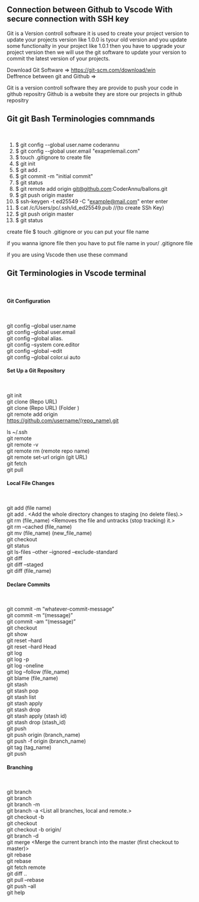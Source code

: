 <h2>Connection between Github to Vscode With secure connection with SSH key </h2>

Git is a Version controll software it is used to create your project version 
to update your projects version like 1.0.0 is tyour old version and you update
some functionalty in your project like 1.0.1 then you have to upgrade your
project version then we will use the git software to update your version to commit the latest version of your projects.<br>


Download Git Software => https://git-scm.com/download/win <br>
Deffrence between git and Github => 

Git is a version controll software they are provide to push your code in github repositry
Github is a website they are store our projects in github repositry<br>

<h2>Git git Bash Terminologies comnmands</h2><br>

1. $ git config --global user.name coderannu<br>
2. $ git config --global user.email "exapmlemail.com"<br>
3. $ touch .gitignore to create file<br>
4. $ git init<br>
5. $ git add .<br>
6. $ git commit -m "initial commit"<br>
7. $ git status<br>
8. $ git remote add origin git@github.com:CoderAnnu/ballons.git<br>
9. $ git push origin master<br>
10. $ ssh-keygen -t ed25549 -C "example@mail.com" enter enter<br>
11. $ cat /c/Users/pc/.ssh/id_ed25549.pub //(to create SSh Key)<br>
12. $ git push origin master<br>
13. $ git status<br>

create file $ touch .gitignore or you can put your file name<br>

if you wanna ignore file then you have to put file name in your/ .gitignore file<br>

if you are using Vscode then use these command <br>

<h2>Git Terminologies in  Vscode terminal</h2><br>

<h4>Git Configuration</h4><br>

git config –global user.name <Set the username to be used for all actions><br>
git config –global user.email	<Set the email to be used for all the actions.><br>
git config –global alias.	<Create a shortcut for the Git command.><br>
git config –system core.editor	<Set the text editor for all the command actions.><br>
git config –global –edit	<Open global configuration file in the text editor for manual editing.><br>
git config –global color.ui auto	<Enable helpful colourization of command line outputs.><br>

<h4>Set Up a Git Repository</h4><br>

git init <Initialize an empty Git repo in the current project.><br>
git clone (Repo URL)	<Clone the repository from GitHub to the project folder.><br>
git clone (Repo URL) (Folder )	<Clone the repository into a specific folder.><br>
git remote add origin   <Create a remote repo pointing on your existing GitHub repository.><br>
https://github.com/username/(repo_name).git<br>

ls ~/.ssh <to check ssh connetion><br>
git remote	<Shows the name of remote repositories.><br>
git remote -v	<Shows the name and the URL of the remote repositories.><br>
git remote rm (remote repo name)	<Removes the remote repository.><br>
git remote set-url origin (git URL)	<Changes the URL of the repository.><br>
git fetch	<Get the latest changes from the origin but not merge.><br>
git pull	<Get the latest changes from the origin and merge them.><br>


<h4>Local File Changes</h4><br>

git add (file name)	<Add the current changes to the file to staging.><br>
git add .	<Add the whole directory changes to staging (no delete files).><br>
git rm (file_name)	<Removes the file and untracks (stop tracking) it.><br>
git rm –cached (file_name)	<Untracks the current file.><br>
git mv  (file_name) (new_file_name)	<Changes the filename and prepare it for Commit.><br>
git checkout <deleted file name>	<Recovers the deleted file and prepares it for Commit><br>
git status	<Shows the status of the modified files.><br>
git ls-files –other –ignored –exclude-standard	<Shows the list of all ignored files.><br>
git diff	<Shows unstaged changes in the index and the working directory.><br>
git diff –staged	<Shows file differences between staging and the last file version.><br>
git diff (file_name)	<Shows changes in a single file compared to the last Commit.><br>


<h4>Declare Commits</h4><br>

git commit -m “whatever-commit-message”<br>
git commit -m “(message)”	<Commits the changes with a custom message.><br>
git commit -am “(message)”	<Adds all changes to staging and commits them with a custom message.><br>
git checkout	<Switch to the provided Commit.><br>
git show	<Outputs the metadata and content changes of the specified Commit.><br>
git reset –hard	<Discard all the history and changes back to a given Commit.><br>
git reset –hard Head	<Discards all local changes in the working directory.><br>
git log	<Shows the history of changes.><br>
git log -p	<Shows the full display of each Commit.><br>
git log -oneline	<Shows the list of Commits with a simple message.><br>
git log –follow (file_name)	<List the history for the current file.><br>
git blame (file_name)	<Shows all changes along with the name of the user.><br>
git stash	<Temporarily saves all modified tracked files.><br>
git stash pop	<Restores the most recently stashed files.><br>
git stash list	<List all stash changedsets.><br>
git stash apply	<Apply the latest stashed contents.><br>
git stash drop	<Discard the most recently stashed files><br>
git stash apply (stash id)	<Re-apply a specific stash content by ID.><br>
git stash drop (stash_id)	<Drop a specific stash content by ID.><br>
git push	<Push changes to the Origin.><br>
git push origin (branch_name)	<Push branch to the Origin.><br>
git push -f origin (branch_name)	<Force pushes the changes to the Origin.><br>
git tag (tag_name)	<Define a tag for a version.><br>
git push	<Push changes to the Origin.><br>


<h4>Branching</h4><br>

git branch	<Shows the list of all branches.><br>
git branch	<Creates a new branch.><br>
git branch -m	<Renames the branch.><br>
git branch -a	<List all branches, local and remote.><br>
git checkout -b	<Creates a branch and switch to it.><br>
git checkout	<Switch to the provided branch.><br>
git checkout -b origin/	<Get a remote branch from origin to the local directory.><br>
git branch -d	<Delete the specified branch.><br>
git merge	<Merge the current branch into the master (first checkout to master)><br>
git rebase	<Takes all the changes of the branch and restate on others.><br>
git rebase	<Rebase the current branch onto the base. Base can be a Commit ID or a branch name.><br>
git fetch remote	<Fetches the specified branch from the repository.><br>
git diff ..	<Shows the differences between two branches.><br>
git pull –rebase	<Fetches the remote copy of the current branch and rebases it into the local copy.><br>
git push –all	<Push all the local branches to the specified remote repository.><br>
git help <to check git commands><br>

